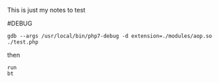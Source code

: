 This is just my notes to test

#DEBUG

```
gdb --args /usr/local/bin/php7-debug -d extension=./modules/aop.so ./test.php
```

then 
```
run
bt
```
